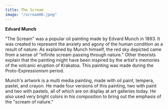 ```yaml
---
title: The Scream
image: "/screamHD.jpeg"
---
```


**Edvard Munch**

"The Scream" was a popular oil painting made by Edvard Munch in 1893. It was created to represent the anxiety and agony of the human condition as a result of nature. As explained by Munch himself, the red sky depicted came from a sense of "infinite scream passing through nature." Other theorists explain that the painting might have been inspired by the artist's memories of the volcanic eruption of Krakatoa. This painting was made during the Proto-Expressionism period.

Munch's artwork is a multi media painting, made with oil paint, tempera, pastel, and crayon. He made four versions of this painting, two with paint and two with pastels, all of which are on display at art galleries today. He also used very bright colors in his composition to bring out the emphasis of the "scream of nature."